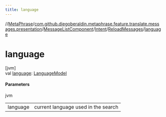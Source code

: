 ```yaml
---
title: language
---
```

//[MetaPhrase](../../../../../index.html)/[com.github.diegoberaldin.metaphrase.feature.translate.messages.presentation](../../../index.html)/[MessageListComponent](../../index.html)/[Intent](../index.html)/[ReloadMessages](index.html)/[language](language.html)



# language



[jvm]\
val [language](language.html): [LanguageModel](../../../../com.github.diegoberaldin.metaphrase.domain.language.data/-language-model/index.html)



#### Parameters


jvm

| | |
|---|---|
| language | current language used in the search |




